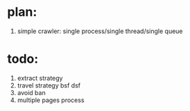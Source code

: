 plan:
====
1. simple crawler: single process/single thread/single queue

todo:
====
1. extract strategy 
2. travel strategy bsf dsf 
3. avoid ban
4. multiple pages process
